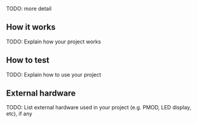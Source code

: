 <!---

This file is used to generate your project datasheet. Please fill in the information below and delete any unused
sections.

You can also include images in this folder and reference them in the markdown. Each image must be less than
512 kb in size, and the combined size of all images must be less than 1 MB.
-->

TODO: more detail

## How it works

TODO: Explain how your project works

## How to test

TODO: Explain how to use your project

## External hardware

TODO: List external hardware used in your project (e.g. PMOD, LED display, etc), if any
